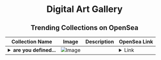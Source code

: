 <div align="center">

# Digital Art Gallery

## Trending Collections on OpenSea

| Collection Name                       | Image                                                                                     | Description                       | OpenSea Link                                                                                          |
|---------------------------------------|-------------------------------------------------------------------------------------------|-----------------------------------|--------------------------------------------------------------------------------------------------------|
| **<details><summary>are you defined...</summary>are you defined?</details>** | ![Image](https://i.seadn.io/s/raw/files/8930c1aa79203acb9d37ac9035fd8a0a.png?w=500&auto=format?w=200&auto=format) |  | <details><summary>Link</summary>[are you defined?](https://opensea.io/collection/are-you-defined)</details> |

</div>